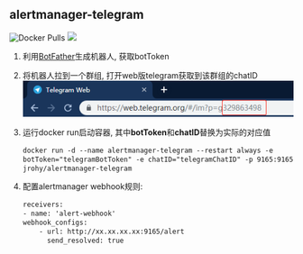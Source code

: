 ## alertmanager-telegram
![Docker Pulls](https://img.shields.io/docker/pulls/jrohy/alertmanager-telegram.svg)
[![](https://images.microbadger.com/badges/image/jrohy/alertmanager-telegram.svg)](https://microbadger.com/images/jrohy/alertmanager-telegram "Get your own image badge on microbadger.com")
1. 利用[BotFather](https://telegram.me/BotFather)生成机器人, 获取botToken  

2. 将机器人拉到一个群组, 打开web版telegram获取到该群组的chatID  
    ![chatId](../../images/chatID.png)

3. 运行docker run启动容器, 其中**botToken**和**chatID**替换为实际的对应值  
    ```
    docker run -d --name alertmanager-telegram --restart always -e botToken="telegramBotToken" -e chatID="telegramChatID" -p 9165:9165 jrohy/alertmanager-telegram
    ```

4. 配置alertmanager webhook规则:  
    ```
    receivers:
    - name: 'alert-webhook'
    webhook_configs:
        - url: http://xx.xx.xx.xx:9165/alert
          send_resolved: true
    ```
